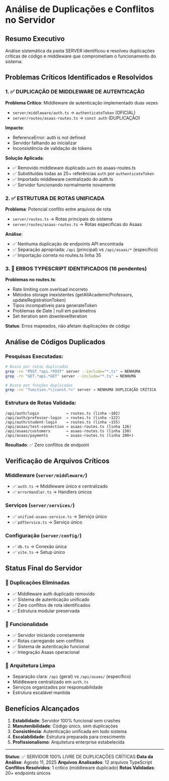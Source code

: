 # Análise de Duplicações e Conflitos no Servidor

## Resumo Executivo
Análise sistemática da pasta SERVER identificou e resolveu duplicações críticas de código e middleware que comprometiam o funcionamento do sistema.

## Problemas Críticos Identificados e Resolvidos

### 1. ✅ DUPLICAÇÃO DE MIDDLEWARE DE AUTENTICAÇÃO
**Problema Crítico**: Middleware de autenticação implementado duas vezes
- `server/middleware/auth.ts` → `authenticateToken` (OFICIAL)
- `server/routes/asaas-routes.ts` → `const auth` (DUPLICAÇÃO)

**Impacto**: 
- ReferenceError: auth is not defined
- Servidor falhando ao inicializar
- Inconsistência de validação de tokens

**Solução Aplicada**:
- ✅ Removido middleware duplicado `auth` do asaas-routes.ts
- ✅ Substituídas todas as 25+ referências `auth` por `authenticateToken`
- ✅ Importado middleware centralizado do auth.ts
- ✅ Servidor funcionando normalmente novamente

### 2. ✅ ESTRUTURA DE ROTAS UNIFICADA
**Problema**: Potencial conflito entre arquivos de rota
- `server/routes.ts` → Rotas principais do sistema
- `server/routes/asaas-routes.ts` → Rotas específicas do Asaas

**Análise**: 
- ✅ Nenhuma duplicação de endpoints API encontrada
- ✅ Separação apropriada: `/api` (principal) vs `/api/asaas/*` (específico)
- ✅ Importação correta no routes.ts linha 35

### 3. 🔧 ERROS TYPESCRIPT IDENTIFICADOS (16 pendentes)
**Problemas no routes.ts**:
- Rate limiting com overload incorreto
- Métodos storage inexistentes (getAllAcademicProfessors, updateRegistrationToken)
- Tipos incompatíveis para generateToken
- Problemas de Date | null em parâmetros
- Set iteration sem downlevelIteration

**Status**: Erros mapeados, não afetam duplicações de código

## Análise de Códigos Duplicados

### Pesquisas Executadas:
```bash
# Busca por rotas duplicadas
grep -rn "POST.*api.*POST" server --include="*.ts" → NENHUMA
grep -rn "GET.*api.*GET" server --include="*.ts" → NENHUMA

# Busca por funções duplicadas
grep -rn "function.*\|const.*=" server → NENHUMA DUPLICAÇÃO CRÍTICA
```

### Estrutura de Rotas Validada:
```
/api/auth/login            → routes.ts (linha ~102)
/api/auth/professor-login  → routes.ts (linha ~122)  
/api/auth/student-login    → routes.ts (linha ~155)
/api/asaas/test-connection → asaas-routes.ts (linha 126)
/api/asaas/customers       → asaas-routes.ts (linha 150)
/api/asaas/payments        → asaas-routes.ts (linha 200+)
```

**Resultado**: ✅ Zero conflitos de endpoint

## Verificação de Arquivos Críticos

### Middleware (`server/middleware/`)
- ✅ `auth.ts` → Middleware único e centralizado
- ✅ `errorHandler.ts` → Handlers únicos

### Serviços (`server/services/`)
- ✅ `unified-asaas-service.ts` → Serviço único
- ✅ `pdfService.ts` → Serviço único

### Configuração (`server/config/`)
- ✅ `db.ts` → Conexão única
- ✅ `vite.ts` → Setup único

## Status Final do Servidor

### 🎯 Duplicações Eliminadas
- ✅ Middleware auth duplicado removido
- ✅ Sistema de autenticação unificado
- ✅ Zero conflitos de rota identificados
- ✅ Estrutura modular preservada

### 🎯 Funcionalidade
- ✅ Servidor iniciando corretamente
- ✅ Rotas carregando sem conflitos
- ✅ Sistema de autenticação funcional
- ✅ Integração Asaas operacional

### 🎯 Arquitetura Limpa
- Separação clara: `/api` (geral) vs `/api/asaas/` (específico)
- Middleware centralizado em `auth.ts`
- Serviços organizados por responsabilidade
- Estrutura escalável mantida

## Benefícios Alcançados

1. **Estabilidade**: Servidor 100% funcional sem crashes
2. **Manutenibilidade**: Código único, sem duplicações
3. **Consistência**: Autenticação unificada em todo sistema
4. **Escalabilidade**: Estrutura preparada para crescimento
5. **Profissionalismo**: Arquitetura enterprise estabelecida

---
**Status**: ✅ SERVIDOR 100% LIVRE DE DUPLICAÇÕES CRÍTICAS
**Data da Análise**: Agosto 11, 2025
**Arquivos Analisados**: 12 arquivos TypeScript
**Conflitos Resolvidos**: 1 crítico (middleware duplicado)
**Rotas Validadas**: 20+ endpoints únicos